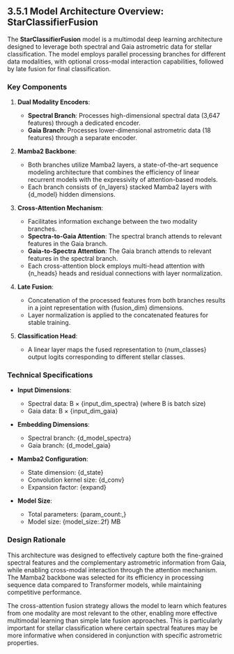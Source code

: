 
## 3.5.1 Model Architecture Overview: StarClassifierFusion

The **StarClassifierFusion** model is a multimodal deep learning architecture designed to leverage both spectral and Gaia astrometric data for stellar classification. The model employs parallel processing branches for different data modalities, with optional cross-modal interaction capabilities, followed by late fusion for final classification.

### Key Components

1. **Dual Modality Encoders**: 
   * **Spectral Branch**: Processes high-dimensional spectral data (3,647 features) through a dedicated encoder.
   * **Gaia Branch**: Processes lower-dimensional astrometric data (18 features) through a separate encoder.

2. **Mamba2 Backbone**:
   * Both branches utilize Mamba2 layers, a state-of-the-art sequence modeling architecture that combines the efficiency of linear recurrent models with the expressivity of attention-based models.
   * Each branch consists of {n_layers} stacked Mamba2 layers with {d_model} hidden dimensions.

3. **Cross-Attention Mechanism**:
   * Facilitates information exchange between the two modality branches.
   * **Spectra-to-Gaia Attention**: The spectral branch attends to relevant features in the Gaia branch.
   * **Gaia-to-Spectra Attention**: The Gaia branch attends to relevant features in the spectral branch.
   * Each cross-attention block employs multi-head attention with {n_heads} heads and residual connections with layer normalization.

4. **Late Fusion**:
   * Concatenation of the processed features from both branches results in a joint representation with {fusion_dim} dimensions.
   * Layer normalization is applied to the concatenated features for stable training.

5. **Classification Head**:
   * A linear layer maps the fused representation to {num_classes} output logits corresponding to different stellar classes.

### Technical Specifications

* **Input Dimensions**:
  * Spectral data: B × {input_dim_spectra} (where B is batch size)
  * Gaia data: B × {input_dim_gaia}
  
* **Embedding Dimensions**:
  * Spectral branch: {d_model_spectra}
  * Gaia branch: {d_model_gaia}
  
* **Mamba2 Configuration**:
  * State dimension: {d_state}
  * Convolution kernel size: {d_conv}
  * Expansion factor: {expand}

* **Model Size**:
  * Total parameters: {param_count:,}
  * Model size: {model_size:.2f} MB

### Design Rationale

This architecture was designed to effectively capture both the fine-grained spectral features and the complementary astrometric information from Gaia, while enabling cross-modal interaction through the attention mechanism. The Mamba2 backbone was selected for its efficiency in processing sequence data compared to Transformer models, while maintaining competitive performance.

The cross-attention fusion strategy allows the model to learn which features from one modality are most relevant to the other, enabling more effective multimodal learning than simple late fusion approaches. This is particularly important for stellar classification where certain spectral features may be more informative when considered in conjunction with specific astrometric properties.
